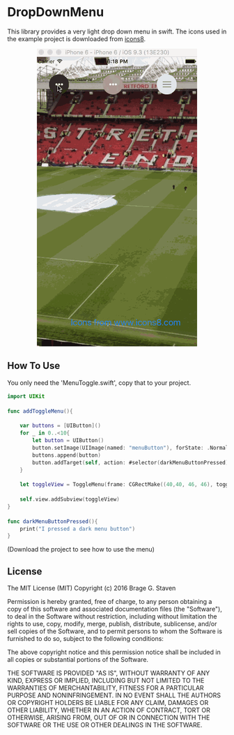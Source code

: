 DropDownMenu
=========

This library provides a very light drop down menu in swift. The icons used in the example project is downloaded from [icons8](https://icons8.com/).

<p align="center"><img title="Open and close animation" src="https://raw.githubusercontent.com/Bragegs/DropDownMenu/master/ToggleMenu.gif"/></p>

How To Use
----------

You only need the 'MenuToggle.swift', copy that to your project.
```Swift
import UIKit

func addToggleMenu(){

    var buttons = [UIButton]()
    for _ in 0..<10{
        let button = UIButton()
        button.setImage(UIImage(named: "menuButton"), forState: .Normal)
        buttons.append(button)
        button.addTarget(self, action: #selector(darkMenuButtonPressed), forControlEvents: .TouchUpInside)
    }

    let toggleView = ToggleMenu(frame: CGRectMake((40,40, 46, 46), toggleImage: UIImage(named: "Toggle")!, menuButtons: buttons)

    self.view.addSubview(toggleView)
}

func darkMenuButtonPressed(){
    print("I pressed a dark menu button")
}

```

(Download the project to see how to use the menu)

## License

The MIT License (MIT)
Copyright (c) 2016 Brage G. Staven

Permission is hereby granted, free of charge, to any person obtaining a copy of this software and associated documentation files (the "Software"), to deal in the Software without restriction, including without limitation the rights to use, copy, modify, merge, publish, distribute, sublicense, and/or sell copies of the Software, and to permit persons to whom the Software is furnished to do so, subject to the following conditions:

The above copyright notice and this permission notice shall be included in all copies or substantial portions of the Software.

THE SOFTWARE IS PROVIDED "AS IS", WITHOUT WARRANTY OF ANY KIND, EXPRESS OR IMPLIED, INCLUDING BUT NOT LIMITED TO THE WARRANTIES OF MERCHANTABILITY, FITNESS FOR A PARTICULAR PURPOSE AND NONINFRINGEMENT. IN NO EVENT SHALL THE AUTHORS OR COPYRIGHT HOLDERS BE LIABLE FOR ANY CLAIM, DAMAGES OR OTHER LIABILITY, WHETHER IN AN ACTION OF CONTRACT, TORT OR OTHERWISE, ARISING FROM, OUT OF OR IN CONNECTION WITH THE SOFTWARE OR THE USE OR OTHER DEALINGS IN THE SOFTWARE.
